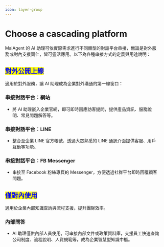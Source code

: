 ```yaml
---
icon: layer-group
---
```


# Choose a cascading platform

MaiAgent 的 AI 助理可依實際需求進行不同類型的對話平台串接，無論是對外服務或對內支援同仁，皆可靈活應用。以下為各種串接方式的定義與用途說明：

## <mark style="color:blue;">對外公開上線</mark>

適用於對外服務，讓 AI 助理成為企業對外溝通的第一線窗口：

### **串接對話平台：網站**

* 將 AI 助理嵌入企業官網，即可即時回應訪客提問，提供產品資訊、服務說明、常見問題解答等。

### **串接對話平台：LINE**

* 整合至企業 LINE 官方帳號，透過大眾熟悉的 LINE 通訊介面提供客服、用戶互動等功能。

### **串接對話平台：FB Messenger**

* 串接至 Facebook 粉絲專頁的 Messenger，方便透過社群平台即時回覆顧客問題。

## <mark style="color:blue;">僅對內使用</mark>

適用於企業內部知識查詢與流程支援，提升團隊效率。

### 內部問答

* AI 助理僅供內部人員使用，可串接內部文件或政策資料庫，支援員工快速查詢公司制度、流程說明、人資規範等，成為企業智慧型知識中樞。